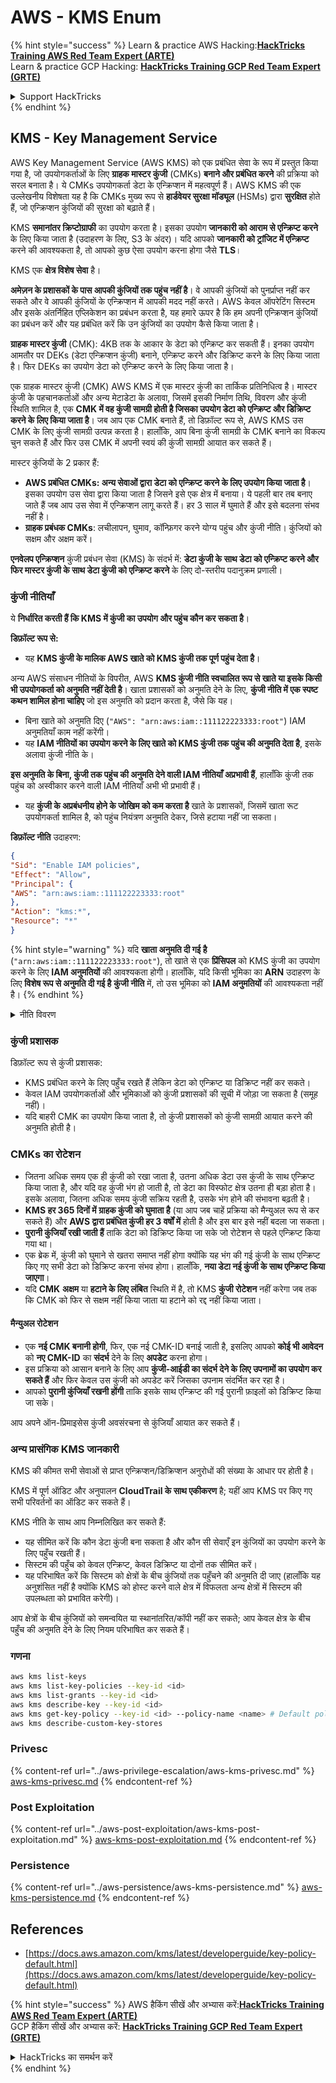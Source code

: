# AWS - KMS Enum

{% hint style="success" %}
Learn & practice AWS Hacking:<img src="../../../.gitbook/assets/image (1).png" alt="" data-size="line">[**HackTricks Training AWS Red Team Expert (ARTE)**](https://training.hacktricks.xyz/courses/arte)<img src="../../../.gitbook/assets/image (1).png" alt="" data-size="line">\
Learn & practice GCP Hacking: <img src="../../../.gitbook/assets/image (2).png" alt="" data-size="line">[**HackTricks Training GCP Red Team Expert (GRTE)**<img src="../../../.gitbook/assets/image (2).png" alt="" data-size="line">](https://training.hacktricks.xyz/courses/grte)

<details>

<summary>Support HackTricks</summary>

* Check the [**subscription plans**](https://github.com/sponsors/carlospolop)!
* **Join the** 💬 [**Discord group**](https://discord.gg/hRep4RUj7f) or the [**telegram group**](https://t.me/peass) or **follow** us on **Twitter** 🐦 [**@hacktricks\_live**](https://twitter.com/hacktricks\_live)**.**
* **Share hacking tricks by submitting PRs to the** [**HackTricks**](https://github.com/carlospolop/hacktricks) and [**HackTricks Cloud**](https://github.com/carlospolop/hacktricks-cloud) github repos.

</details>
{% endhint %}

## KMS - Key Management Service

AWS Key Management Service (AWS KMS) को एक प्रबंधित सेवा के रूप में प्रस्तुत किया गया है, जो उपयोगकर्ताओं के लिए **ग्राहक मास्टर कुंजी** (CMKs) **बनाने और प्रबंधित करने** की प्रक्रिया को सरल बनाता है। ये CMKs उपयोगकर्ता डेटा के एन्क्रिप्शन में महत्वपूर्ण हैं। AWS KMS की एक उल्लेखनीय विशेषता यह है कि CMKs मुख्य रूप से **हार्डवेयर सुरक्षा मॉड्यूल** (HSMs) द्वारा **सुरक्षित** होते हैं, जो एन्क्रिप्शन कुंजियों की सुरक्षा को बढ़ाते हैं।

KMS **समानांतर क्रिप्टोग्राफी** का उपयोग करता है। इसका उपयोग **जानकारी को आराम से एन्क्रिप्ट करने** के लिए किया जाता है (उदाहरण के लिए, S3 के अंदर)। यदि आपको **जानकारी को ट्रांजिट में एन्क्रिप्ट** करने की आवश्यकता है, तो आपको कुछ ऐसा उपयोग करना होगा जैसे **TLS**।

KMS एक **क्षेत्र विशेष सेवा** है।

**अमेज़न के प्रशासकों के पास आपकी कुंजियों तक पहुंच नहीं है**। वे आपकी कुंजियों को पुनर्प्राप्त नहीं कर सकते और वे आपकी कुंजियों के एन्क्रिप्शन में आपकी मदद नहीं करते। AWS केवल ऑपरेटिंग सिस्टम और इसके अंतर्निहित एप्लिकेशन का प्रबंधन करता है, यह हमारे ऊपर है कि हम अपनी एन्क्रिप्शन कुंजियों का प्रबंधन करें और यह प्रबंधित करें कि उन कुंजियों का उपयोग कैसे किया जाता है।

**ग्राहक मास्टर कुंजी** (CMK): 4KB तक के आकार के डेटा को एन्क्रिप्ट कर सकती हैं। इनका उपयोग आमतौर पर DEKs (डेटा एन्क्रिप्शन कुंजी) बनाने, एन्क्रिप्ट करने और डिक्रिप्ट करने के लिए किया जाता है। फिर DEKs का उपयोग डेटा को एन्क्रिप्ट करने के लिए किया जाता है।

एक ग्राहक मास्टर कुंजी (CMK) AWS KMS में एक मास्टर कुंजी का तार्किक प्रतिनिधित्व है। मास्टर कुंजी के पहचानकर्ताओं और अन्य मेटाडेटा के अलावा, जिसमें इसकी निर्माण तिथि, विवरण और कुंजी स्थिति शामिल है, एक **CMK में वह कुंजी सामग्री होती है जिसका उपयोग डेटा को एन्क्रिप्ट और डिक्रिप्ट करने के लिए किया जाता है**। जब आप एक CMK बनाते हैं, तो डिफ़ॉल्ट रूप से, AWS KMS उस CMK के लिए कुंजी सामग्री उत्पन्न करता है। हालाँकि, आप बिना कुंजी सामग्री के CMK बनाने का विकल्प चुन सकते हैं और फिर उस CMK में अपनी स्वयं की कुंजी सामग्री आयात कर सकते हैं।

मास्टर कुंजियों के 2 प्रकार हैं:

* **AWS प्रबंधित CMKs: अन्य सेवाओं द्वारा डेटा को एन्क्रिप्ट करने के लिए उपयोग किया जाता है**। इसका उपयोग उस सेवा द्वारा किया जाता है जिसने इसे एक क्षेत्र में बनाया। ये पहली बार तब बनाए जाते हैं जब आप उस सेवा में एन्क्रिप्शन लागू करते हैं। हर 3 साल में घुमाते हैं और इसे बदलना संभव नहीं है।
* **ग्राहक प्रबंधक CMKs**: लचीलापन, घुमाव, कॉन्फ़िगर करने योग्य पहुंच और कुंजी नीति। कुंजियों को सक्षम और अक्षम करें।

**एनवेलप एन्क्रिप्शन** कुंजी प्रबंधन सेवा (KMS) के संदर्भ में: **डेटा कुंजी के साथ डेटा को एन्क्रिप्ट करने और फिर मास्टर कुंजी के साथ डेटा कुंजी को एन्क्रिप्ट करने** के लिए दो-स्तरीय पदानुक्रम प्रणाली।

### कुंजी नीतियाँ

ये **निर्धारित करती हैं कि KMS में कुंजी का उपयोग और पहुंच कौन कर सकता है**।

**डिफ़ॉल्ट रूप से:**

* यह **KMS कुंजी के मालिक AWS खाते को KMS कुंजी तक पूर्ण पहुंच देता है**।

अन्य AWS संसाधन नीतियों के विपरीत, AWS **KMS कुंजी नीति स्वचालित रूप से खाते या इसके किसी भी उपयोगकर्ता को अनुमति नहीं देती है**। खाता प्रशासकों को अनुमति देने के लिए, **कुंजी नीति में एक स्पष्ट कथन शामिल होना चाहिए** जो इस अनुमति को प्रदान करता है, जैसे कि यह।

* बिना खाते को अनुमति दिए (`"AWS": "arn:aws:iam::111122223333:root"`) IAM अनुमतियाँ काम नहीं करेंगी।
* यह **IAM नीतियों का उपयोग करने के लिए खाते को KMS कुंजी तक पहुंच की अनुमति देता है**, इसके अलावा कुंजी नीति के।

**इस अनुमति के बिना, कुंजी तक पहुंच की अनुमति देने वाली IAM नीतियाँ अप्रभावी हैं**, हालाँकि कुंजी तक पहुंच को अस्वीकार करने वाली IAM नीतियाँ अभी भी प्रभावी हैं।
* यह **कुंजी के अप्रबंधनीय होने के जोखिम को कम करता है** खाते के प्रशासकों, जिसमें खाता रूट उपयोगकर्ता शामिल है, को पहुंच नियंत्रण अनुमति देकर, जिसे हटाया नहीं जा सकता।

**डिफ़ॉल्ट नीति** उदाहरण:
```json
{
"Sid": "Enable IAM policies",
"Effect": "Allow",
"Principal": {
"AWS": "arn:aws:iam::111122223333:root"
},
"Action": "kms:*",
"Resource": "*"
}
```
{% hint style="warning" %}
यदि **खाता अनुमति दी गई है** (`"arn:aws:iam::111122223333:root"`), तो खाते से एक **प्रिंसिपल** को KMS कुंजी का उपयोग करने के लिए **IAM अनुमतियों** की आवश्यकता होगी। हालाँकि, यदि किसी भूमिका का **ARN** उदाहरण के लिए **विशेष रूप से अनुमति दी गई है** **कुंजी नीति** में, तो उस भूमिका को **IAM अनुमतियों** की आवश्यकता नहीं है।
{% endhint %}

<details>

<summary>नीति विवरण</summary>

नीति के गुण:

* JSON आधारित दस्तावेज़
* संसाधन --> प्रभावित संसाधन (हो सकता है "\*")
* क्रिया --> kms:Encrypt, kms:Decrypt, kms:CreateGrant ... (अनुमतियाँ)
* प्रभाव --> अनुमति/अस्वीकृति
* प्रिंसिपल --> प्रभावित arn
* शर्तें (वैकल्पिक) --> अनुमतियाँ देने के लिए शर्त

अनुदान:

* अपने अनुमतियों को आपके AWS खाते के भीतर किसी अन्य AWS प्रिंसिपल को सौंपने की अनुमति देता है। आपको उन्हें AWS KMS APIs का उपयोग करके बनाना होगा। इसमें CMK पहचानकर्ता, अनुदान प्राप्त करने वाला प्रिंसिपल और आवश्यक संचालन का स्तर (Decrypt, Encrypt, GenerateDataKey...) निर्दिष्ट किया जा सकता है।
* अनुदान बनाने के बाद एक GrantToken और एक GrantID जारी किया जाता है।

**पहुँच**:

* **कुंजी नीति** के माध्यम से -- यदि यह मौजूद है, तो यह IAM नीति पर **प्राथमिकता** लेता है।
* **IAM नीति** के माध्यम से
* **अनुदानों** के माध्यम से

</details>

### कुंजी प्रशासक

डिफ़ॉल्ट रूप से कुंजी प्रशासक:

* KMS प्रबंधित करने के लिए पहुँच रखते हैं लेकिन डेटा को एन्क्रिप्ट या डिक्रिप्ट नहीं कर सकते।
* केवल IAM उपयोगकर्ताओं और भूमिकाओं को कुंजी प्रशासकों की सूची में जोड़ा जा सकता है (समूह नहीं)।
* यदि बाहरी CMK का उपयोग किया जाता है, तो कुंजी प्रशासकों को कुंजी सामग्री आयात करने की अनुमति होती है।

### CMKs का रोटेशन

* जितना अधिक समय एक ही कुंजी को रखा जाता है, उतना अधिक डेटा उस कुंजी के साथ एन्क्रिप्ट किया जाता है, और यदि वह कुंजी भंग हो जाती है, तो डेटा का विस्फोट क्षेत्र उतना ही बड़ा होता है। इसके अलावा, जितना अधिक समय कुंजी सक्रिय रहती है, उसके भंग होने की संभावना बढ़ती है।
* **KMS हर 365 दिनों में ग्राहक कुंजी को घुमाता है** (या आप जब चाहें प्रक्रिया को मैन्युअल रूप से कर सकते हैं) और **AWS द्वारा प्रबंधित कुंजी हर 3 वर्षों में** होती है और इस बार इसे नहीं बदला जा सकता।
* **पुरानी कुंजियाँ रखी जाती हैं** ताकि डेटा को डिक्रिप्ट किया जा सके जो रोटेशन से पहले एन्क्रिप्ट किया गया था।
* एक ब्रेक में, कुंजी को घुमाने से खतरा समाप्त नहीं होगा क्योंकि यह भंग की गई कुंजी के साथ एन्क्रिप्ट किए गए सभी डेटा को डिक्रिप्ट करना संभव होगा। हालाँकि, **नया डेटा नई कुंजी के साथ एन्क्रिप्ट किया जाएगा**।
* यदि **CMK** **अक्षम** या **हटाने के लिए लंबित** स्थिति में है, तो KMS **कुंजी रोटेशन** नहीं करेगा जब तक कि CMK को फिर से सक्षम नहीं किया जाता या हटाने को रद्द नहीं किया जाता।

#### मैन्युअल रोटेशन

* एक **नई CMK बनानी होगी**, फिर, एक नई CMK-ID बनाई जाती है, इसलिए आपको **कोई भी आवेदन** को **नए CMK-ID** का **संदर्भ** देने के लिए **अपडेट** करना होगा।
* इस प्रक्रिया को आसान बनाने के लिए आप **कुंजी-आईडी का संदर्भ देने के लिए उपनामों का उपयोग कर सकते हैं** और फिर केवल उस कुंजी को अपडेट करें जिसका उपनाम संदर्भित कर रहा है।
* आपको **पुरानी कुंजियाँ रखनी होंगी** ताकि इसके साथ एन्क्रिप्ट की गई पुरानी फ़ाइलों को डिक्रिप्ट किया जा सके।

आप अपने ऑन-प्रिमाइसेस कुंजी अवसंरचना से कुंजियाँ आयात कर सकते हैं।

### अन्य प्रासंगिक KMS जानकारी

KMS की कीमत सभी सेवाओं से प्राप्त एन्क्रिप्शन/डिक्रिप्शन अनुरोधों की संख्या के आधार पर होती है।

KMS में पूर्ण ऑडिट और अनुपालन **CloudTrail के साथ एकीकरण** है; यहीं आप KMS पर किए गए सभी परिवर्तनों का ऑडिट कर सकते हैं।

KMS नीति के साथ आप निम्नलिखित कर सकते हैं:

* यह सीमित करें कि कौन डेटा कुंजी बना सकता है और कौन सी सेवाएँ इन कुंजियों का उपयोग करने के लिए पहुँच रखती हैं।
* सिस्टम की पहुँच को केवल एन्क्रिप्ट, केवल डिक्रिप्ट या दोनों तक सीमित करें।
* यह परिभाषित करें कि सिस्टम को क्षेत्रों के बीच कुंजियों तक पहुँचने की अनुमति दी जाए (हालाँकि यह अनुशंसित नहीं है क्योंकि KMS को होस्ट करने वाले क्षेत्र में विफलता अन्य क्षेत्रों में सिस्टम की उपलब्धता को प्रभावित करेगी)।

आप क्षेत्रों के बीच कुंजियों को समन्वयित या स्थानांतरित/कॉपी नहीं कर सकते; आप केवल क्षेत्र के बीच पहुँच की अनुमति देने के लिए नियम परिभाषित कर सकते हैं।

### गणना
```bash
aws kms list-keys
aws kms list-key-policies --key-id <id>
aws kms list-grants --key-id <id>
aws kms describe-key --key-id <id>
aws kms get-key-policy --key-id <id> --policy-name <name> # Default policy name is "default"
aws kms describe-custom-key-stores
```
### Privesc

{% content-ref url="../aws-privilege-escalation/aws-kms-privesc.md" %}
[aws-kms-privesc.md](../aws-privilege-escalation/aws-kms-privesc.md)
{% endcontent-ref %}

### Post Exploitation

{% content-ref url="../aws-post-exploitation/aws-kms-post-exploitation.md" %}
[aws-kms-post-exploitation.md](../aws-post-exploitation/aws-kms-post-exploitation.md)
{% endcontent-ref %}

### Persistence

{% content-ref url="../aws-persistence/aws-kms-persistence.md" %}
[aws-kms-persistence.md](../aws-persistence/aws-kms-persistence.md)
{% endcontent-ref %}

## References

* [https://docs.aws.amazon.com/kms/latest/developerguide/key-policy-default.html](https://docs.aws.amazon.com/kms/latest/developerguide/key-policy-default.html)

{% hint style="success" %}
AWS हैकिंग सीखें और अभ्यास करें:<img src="../../../.gitbook/assets/image (1).png" alt="" data-size="line">[**HackTricks Training AWS Red Team Expert (ARTE)**](https://training.hacktricks.xyz/courses/arte)<img src="../../../.gitbook/assets/image (1).png" alt="" data-size="line">\
GCP हैकिंग सीखें और अभ्यास करें: <img src="../../../.gitbook/assets/image (2).png" alt="" data-size="line">[**HackTricks Training GCP Red Team Expert (GRTE)**<img src="../../../.gitbook/assets/image (2).png" alt="" data-size="line">](https://training.hacktricks.xyz/courses/grte)

<details>

<summary>HackTricks का समर्थन करें</summary>

* [**सदस्यता योजनाएँ**](https://github.com/sponsors/carlospolop) देखें!
* **💬 [**Discord समूह**](https://discord.gg/hRep4RUj7f) या [**telegram समूह**](https://t.me/peass) में शामिल हों या **Twitter** 🐦 पर हमें **फॉलो** करें [**@hacktricks\_live**](https://twitter.com/hacktricks\_live)**.**
* **हैकिंग ट्रिक्स साझा करें और [**HackTricks**](https://github.com/carlospolop/hacktricks) और [**HackTricks Cloud**](https://github.com/carlospolop/hacktricks-cloud) गिटहब रिपोजिटरी में PR सबमिट करें।**

</details>
{% endhint %}

